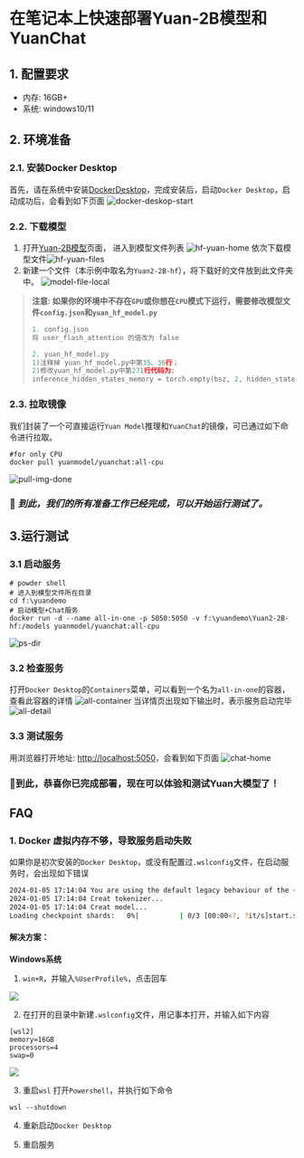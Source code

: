 # 在笔记本上快速部署Yuan-2B模型和YuanChat

## 1. 配置要求 
* 内存: 16GB+
* 系统: windows10/11

## 2. 环境准备

### 2.1. 安装Docker Desktop 
首先，请在系统中安装[DockerDesktop](https://www.docker.com/products/docker-desktop/)，完成安装后，启动`Docker Desktop`，启动成功后，会看到如下页面
![docker-deskop-start](./images/quick-install/docker-desktop-start.jpg)

### 2.2. 下载模型
1. 打开[Yuan-2B模型](https://huggingface.co/IEITYuan/Yuan2-2B-hf)页面， 进入到模型文件列表
![hf-yuan-home](./images/quick-install/hf-yuan-home.jpg)
依次下载模型文件![hf-yuan-files](./images/quick-install/hf-yuan-files.jpg)
2. 新建一个文件（本示例中取名为`Yuan2-2B-hf`），将下载好的文件放到此文件夹中。
![model-file-local](./images/quick-install/model-file-local.jpg)

> **注意: 如果你的环境中不存在`GPU`或你想在`CPU`模式下运行，需要修改模型文件`config.json`和`yuan_hf_model.py`**
> ```python
> 1. config.json
> 将 user_flash_attention 的值改为 false
>
> 2. yuan_hf_model.py 
> 1)注释掉 yuan_hf_model.py中第35、36行；
> 2)修改yuan_hf_model.py中第271行代码为:
> inference_hidden_states_memory = torch.empty(bsz, 2, hidden_states.shape[2], dtype=hidden_states.dtype)
> ```
### 2.3. 拉取镜像
我们封装了一个可直接运行`Yuan Model`推理和`YuanChat`的镜像，可已通过如下命令进行拉取。
```shell
#for only CPU
docker pull yuanmodel/yuanchat:all-cpu
```
![pull-img-done](./images/quick-install/pull-img-done.jpg)

### :tada: ***到此，我们的所有准备工作已经完成，可以开始运行测试了。***

## 3.运行测试

### 3.1 启动服务
```shell
# powder shell
# 进入到模型文件所在目录
cd f:\yuandemo
# 启动模型+Chat服务
docker run -d --name all-in-one -p 5050:5050 -v f:\yuandemo\Yuan2-2B-hf:/models yuanmodel/yuanchat:all-cpu
```
![ps-dir](./images/quick-install/ps-dir.jpg)

### 3.2 检查服务
打开`Docker Desktop`的`Containers`菜单，可以看到一个名为`all-in-one`的容器，查看此容器的详情
![all-container](./images/quick-install/all-container.jpg)
当详情页出现如下输出时，表示服务启动完毕
![all-detail](./images/quick-install/all-container-detail.jpg)

### 3.3 测试服务
用浏览器打开地址: [http://localhost:5050](http://localhost:5050)，会看到如下页面
![chat-home](./images/quick-install/chat-home.jpg)
### :tada:到此，恭喜你已完成部署，现在可以体验和测试Yuan大模型了！

## FAQ
### 1. Docker 虚拟内存不够，导致服务启动失败
如果你是初次安装的`Docker Desktop`，或没有配置过`.wslconfig`文件，在启动服务时，会出现如下错误
```bash
2024-01-05 17:14:04 You are using the default legacy behaviour of the <class 'transformers.models.llama.tokenization_llama.LlamaTokenizer'>. This is expected, and simply means that the `legacy` (previous) behavior will be used so nothing changes for you. If you want to use the new behaviour, set `legacy=False`. This should only be set if you understand what it means, and thoroughly read the reason why this was added as explained in https://github.com/huggingface/transformers/pull/24565
2024-01-05 17:14:04 Creat tokenizer...
2024-01-05 17:14:04 Creat model...
Loading checkpoint shards:   0%|          | 0/3 [00:00<?, ?it/s]start.sh: line 4:     8 Killed                  python -u run_text_generation_server_hf.py
```
#### 解决方案：
**Windows系统**
1. `win+R`，并输入`%UserProfile%`，点击回车

![](./images/quick-install/faq-wr.jpg)

2. 在打开的目录中新建`.wslconfig`文件，用记事本打开，并输入如下内容
```shell
[wsl2]
memory=16GB
processors=4
swap=0
```
![](./images/quick-install/wslconfig.jpg)

3. 重启`wsl`
打开`Powershell`，并执行如下命令
```shell
wsl --shutdown
```

4. 重新启动`Docker Desktop`

5. 重启服务
